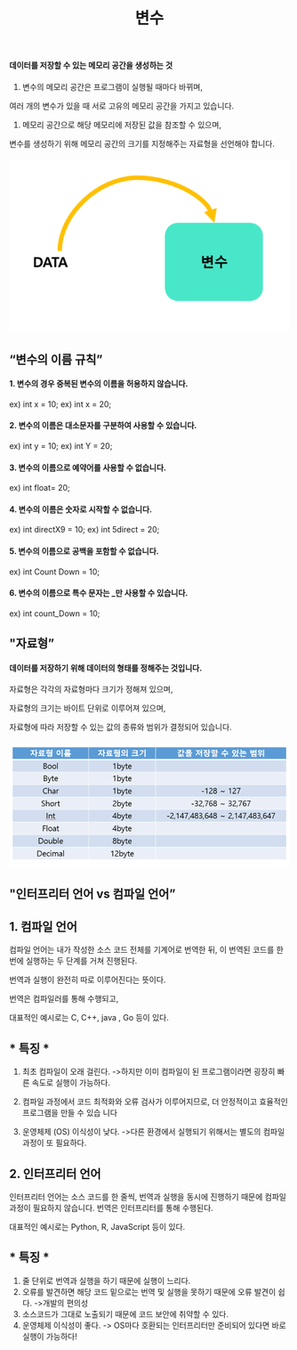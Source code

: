 ﻿---
layout: simple
title: "변수"
---

#### 데이터를 저장할 수 있는 메모리 공간을 생성하는 것 ####

1. 변수의 메모리 공간은 프로그램이 실행될 때마다 바뀌며,

여러 개의 변수가 있을 때 서로 고유의 메모리 공간을 가지고 있습니다.

1. 메모리 공간으로 해당 메모리에 저장된 값을 참조할 수 있으며,

변수를 생성하기 위해 메모리 공간의 크기를 지정해주는 자료형을 선언해야 합니다.

#### ![](Aspose.Words.d1da0567-1fc2-4905-87b2-57dc50a71b91.001.png) ####


## “변수의 이름 규칙” ##

#### 1. 변수의 경우 중복된 변수의 이름을 허용하지 않습니다. 
   ex) int x = 10;
   ex) int x = 20;
#### 2. 변수의 이름은 대소문자를 구분하여 사용할 수 있습니다.
   ex) int y = 10; 
   ex) int Y = 20;
#### 3. 변수의 이름으로 예약어를 사용할 수 없습니다.
   ex) int float= 20;
#### 4. 변수의 이름은 숫자로 시작할 수 없습니다.
   ex) int directX9 = 10;
   ex) int 5direct = 20;

#### 5. 변수의 이름으로 공백을 포함할 수 없습니다.
   ex) int Count Down = 10;

#### 6. 변수의 이름으로 특수 문자는 \_만 사용할 수 있습니다. 
   ex) int count\_Down = 10;

## "자료형” ##
#### 데이터를 저장하기 위해 데이터의 형태를 정해주는 것입니다.

  자료형은 각각의 자료형마다 크기가 정해져 있으며, 

  자료형의 크기는 바이트 단위로 이루어져 있으며,

  자료형에 따라 저장할 수 있는 값의 종류와 범위가 결정되어 있습니다.

#### ![](Aspose.Words.d1da0567-1fc2-4905-87b2-57dc50a71b91.002.png) ####


## "인터프리터 언어 vs 컴파일 언어” ##

## 1\. 컴파일 언어

컴파일 언어는 내가 작성한 소스 코드 전체를 기계어로 번역한 뒤, 이 번역된 코드를 한번에 실행하는 두 단계를 거쳐 진행된다. 

번역과 실행이 완전히 따로 이루어진다는 뜻이다. 

번역은 컴파일러를 통해 수행되고,

대표적인 예시로는 C, C++, java , Go 등이 있다.


## \* 특징 \*

1. 최초 컴파일이 오래 걸린다.
   ->하지만 이미 컴파일이 된 프로그램이라면 굉장히 빠른 속도로 실행이 가능하다.

2. 컴파일 과정에서 코드 최적화와 오류 검사가 이루어지므로, 더 안정적이고 효율적인 프로그램을 만들 수 있습 니다
2. 운영체제 (OS) 이식성이 낮다.
->다른 환경에서 실행되기 위해서는 별도의 컴파일 과정이 또 필요하다.

## 2\. 인터프리터 언어

인터프리터 언어는 소스 코드를 한 줄씩, 번역과 실행을 동시에 진행하기 때문에 컴파일 과정이 필요하지 않습니다. 번역은 인터프리터를 통해 수행된다.

대표적인 예시로는 Python, R, JavaScript 등이 있다.


## \* 특징 \*

1. 줄 단위로 번역과 실행을 하기 때문에 실행이 느리다.
1. 오류를 발견하면 해당 코드 밑으로는 번역 및 실행을 못하기 때문에 오류 발견이 쉽다. ->개발의 편의성
1. 소스코드가 그대로 노출되기 때문에 코드 보안에 취약할 수 있다.
1. 운영체제 이식성이 좋다.
   -> OS마다 호환되는 인터프리터만 준비되어 있다면 바로 실행이 가능하다!
